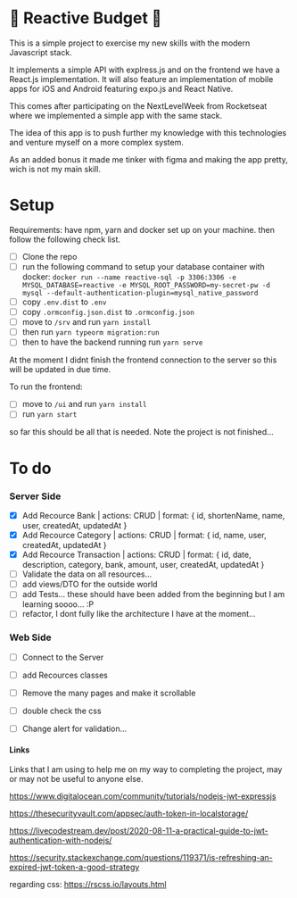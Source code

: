
# :construction: Reactive Budget :construction:

This is a simple project to exercise my new skills with the modern Javascript stack.

It implements a simple API with explress.js and on the frontend we have a React.js implementation. It will also feature an implementation of mobile apps for iOS and Android featuring expo.js and React Native.

This comes after participating on the NextLevelWeek from Rocketseat where we implemented a simple app with the same stack.

The idea of this app is to push further my knowledge with this technologies and venture myself on a more complex system.

As an added bonus it made me tinker with figma and making the app pretty, wich is not my main skill.

# Setup

Requirements: have npm, yarn and docker set up on your machine. then follow the following check list.

- [ ] Clone the repo
- [ ] run the following command to setup your database container with docker: `docker run --name reactive-sql -p 3306:3306 -e MYSQL_DATABASE=reactive -e MYSQL_ROOT_PASSWORD=my-secret-pw -d mysql --default-authentication-plugin=mysql_native_password`
- [ ] copy `.env.dist` to `.env` 
- [ ] copy `.ormconfig.json.dist` to `.ormconfig.json` 
- [ ] move to `/srv` and run `yarn install` 
- [ ] then run `yarn typeorm migration:run`
- [ ] then to have the backend running run `yarn serve`

At the moment I didnt finish the frontend connection to the server so this will be updated in due time.

To run the frontend:
- [ ] move to `/ui` and run `yarn install`
- [ ] run `yarn start`

so far this should be all that is needed. Note the project is not finished... 
 

# To do

### Server Side

- [x] Add Recource Bank | actions: CRUD | format: { id, shortenName, name, user, createdAt, updatedAt }
- [x] Add Recource Category | actions: CRUD | format: { id, name, user, createdAt, updatedAt }
- [x] Add Recource Transaction | actions: CRUD | format: { id, date, description, category, bank, amount, user, createdAt, updatedAt }
- [ ] Validate the data on all resources...
- [ ] add views/DTO for the outside world
- [ ] add Tests... these should have been added from the beginning but I am learning soooo... :P 
- [ ] refactor, I dont fully like the architecture I have at the moment...
### Web Side

- [ ] Connect to the Server
- [ ] add Recources classes
- [ ] Remove the many pages and make it scrollable
- [ ] double check the css
- [ ] Change alert for validation... 


#### Links 

Links that I am using to help me on my way to completing the project, may or may not be useful to anyone else.

https://www.digitalocean.com/community/tutorials/nodejs-jwt-expressjs

https://thesecurityvault.com/appsec/auth-token-in-localstorage/

https://livecodestream.dev/post/2020-08-11-a-practical-guide-to-jwt-authentication-with-nodejs/

https://security.stackexchange.com/questions/119371/is-refreshing-an-expired-jwt-token-a-good-strategy

regarding css: https://rscss.io/layouts.html



